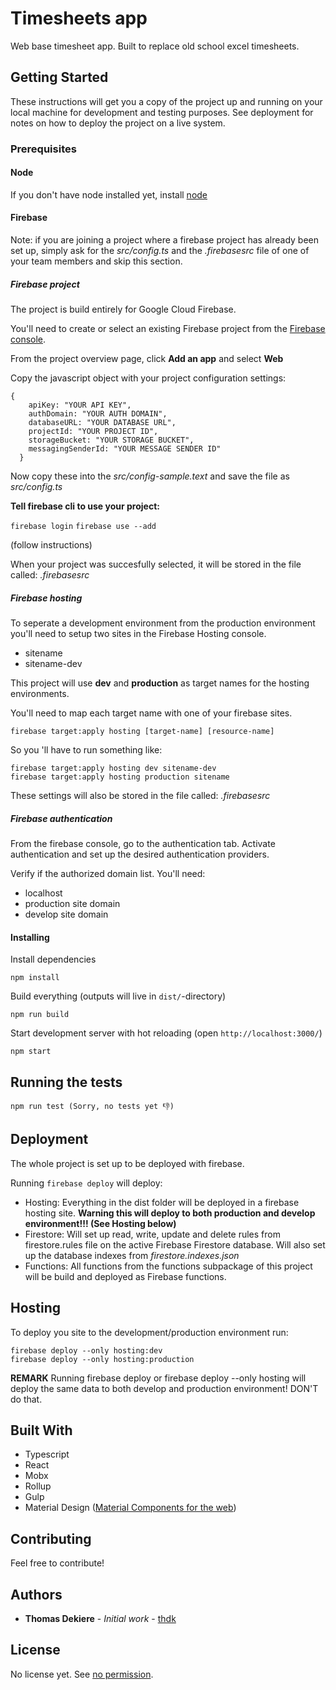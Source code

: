 # Timesheets app

Web base timesheet app. Built to replace old school excel timesheets.

## Getting Started

These instructions will get you a copy of the project up and running on your local machine for development and testing purposes. See deployment for notes on how to deploy the project on a live system.

### Prerequisites

#### Node

If you don't have node installed yet, install [node](https://nodejs.org/en/download/)

#### Firebase

Note: if you are joining a project where a firebase project has already been set up, simply ask for the *src/config.ts* and the *.firebasesrc* file of one of your team members and skip this section.

##### Firebase project

The project is build entirely for Google Cloud Firebase.

You'll need to create or select an existing Firebase project from the [Firebase console](https://console.firebase.google.com).

From the project overview page, click **Add an app** and select **Web**

Copy the javascript object with your project configuration settings:

```
{
    apiKey: "YOUR API KEY",
    authDomain: "YOUR AUTH DOMAIN",
    databaseURL: "YOUR DATABASE URL",
    projectId: "YOUR PROJECT ID",
    storageBucket: "YOUR STORAGE BUCKET",
    messagingSenderId: "YOUR MESSAGE SENDER ID"
  }
```

Now copy these into the *src/config-sample.text* and save the file as *src/config.ts*

**Tell firebase cli to use your project:**

`firebase login`
`firebase use --add`

(follow instructions)

When your project was succesfully selected, it will be stored in the file called: *.firebasesrc*

##### Firebase hosting
To seperate a development environment from the production environment you'll need to setup two sites in the Firebase Hosting console.

* sitename
* sitename-dev

This project will use **dev** and **production** as target names for the hosting environments.

You'll need to map each target name with one of your firebase sites.

`firebase target:apply hosting [target-name] [resource-name]`

So you 'll have to run something like:

```
firebase target:apply hosting dev sitename-dev
firebase target:apply hosting production sitename
```

These settings will also be stored in the file called: *.firebasesrc*

##### Firebase authentication

From the firebase console, go to the authentication tab.
Activate authentication and set up the desired authentication providers.

Verify if the authorized domain list. You'll need:
* localhost
* production site domain
* develop site domain

#### Installing

Install dependencies

    npm install

Build everything (outputs will live in `dist/`-directory)

    npm run build

Start development server with hot reloading (open `http://localhost:3000/`)

    npm start

## Running the tests

    npm run test (Sorry, no tests yet 👎)

## Deployment

The whole project is set up to be deployed with firebase.

Running `firebase deploy` will deploy:
* Hosting: Everything in the dist folder will be deployed in a firebase hosting site. **Warning this will deploy to both production and develop environment!!! (See Hosting below)**
* Firestore: Will set up read, write, update and delete rules from firestore.rules file on the active Firebase Firestore database. Will also set up the database indexes from *firestore.indexes.json*
* Functions: All functions from the functions subpackage of this project will be build and deployed as Firebase functions.

## Hosting

To deploy you site to the development/production environment run:

```
firebase deploy --only hosting:dev
firebase deploy --only hosting:production
```

**REMARK**
Running firebase deploy or firebase deploy --only hosting will deploy the same data to both develop and production environment! DON'T do that.

## Built With

* Typescript
* React
* Mobx
* Rollup
* Gulp
* Material Design ([Material Components for the web](https://github.com/material-components/material-components-web))

## Contributing

Feel free to contribute!

## Authors

* **Thomas Dekiere** - *Initial work* - [thdk](https://github.com/thdk)

## License

No license yet. See [no permission](https://choosealicense.com/no-permission/).